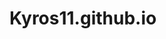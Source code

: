 <!DOCTYPE html> 
# Kyros11.github.io
<html>  
  
<head>  
    <title>Redirect</title>  
    <meta http-equiv="refresh"
        content="1; url = https://Kyros11.github.io/mywebsite/menu" />  
</head>
</html>
